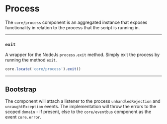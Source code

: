 # Process

The `core/process` component is an aggregated instance that exposes functionality in relation to the process that the script is running in.

---

### `exit`

A wrapper for the NodeJs `process.exit` method. Simply exit the process by running the method `exit`.

```js
core.locate('core/process').exit()
```

---

## Bootstrap

The component will attach a listener to the process `unhandledRejection` and
`uncaughtException` events. The implementation will throw the errors to the scoped `domain` - if present, else to the `core/eventbus` component as the event `core.error`.
